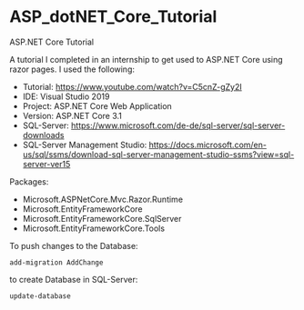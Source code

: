 # ASP_dotNET_Core_Tutorial
ASP.NET Core Tutorial

A tutorial I completed in an internship to get used to ASP.NET Core using razor pages. I used the following:
- Tutorial: https://www.youtube.com/watch?v=C5cnZ-gZy2I
- IDE: Visual Studio 2019
- Project: ASP.NET Core Web Application
- Version: ASP.NET Core 3.1
- SQL-Server: https://www.microsoft.com/de-de/sql-server/sql-server-downloads
- SQL-Server Management Studio: https://docs.microsoft.com/en-us/sql/ssms/download-sql-server-management-studio-ssms?view=sql-server-ver15


Packages:
- Microsoft.ASPNetCore.Mvc.Razor.Runtime
- Microsoft.EntityFrameworkCore
- Microsoft.EntityFrameworkCore.SqlServer
- Microsoft.EntityFrameworkCore.Tools

To push changes to the Database:

`add-migration AddChange`

to create Database in SQL-Server:

`update-database`
